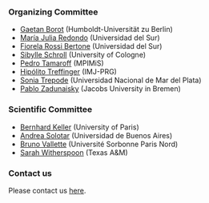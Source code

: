 ### Organizing Committee

- [Gaetan Borot](https://www.mathematik.hu-berlin.de/de/forschung/forschungsgebiete/mathematische-physik/borot-mp-homepage) (Humboldt-Universität zu Berlin)
- [María Julia Redondo](https://sites.gtiit.edu.cn/research/people/maria-julia-redondo/) (Universidad del Sur)
- [Fiorela Rossi Bertone](https://sites.google.com/view/rossib/fiorela-rossi-bertone) (Universidad del Sur)
- [Sibylle Schroll](https://sites.google.com/site/sibylleschroll/) (University of Cologne)
- [Pedro Tamaroff](https://ptamarov.github.io/) (MPIMiS)
- [Hipólito Treffinger](https://sites.google.com/view/hipolitotreffinger) (IMJ-PRG)
- [Sonia Trepode](https://sites.google.com/view/sonia-trepode/home) (Universidad Nacional de Mar del Plata)
- [Pablo Zadunaisky](http://mate.dm.uba.ar/~pzadub/) (Jacobs University in Bremen)

### Scientific Committee

- [Bernhard Keller](https://webusers.imj-prg.fr/~bernhard.keller/) (University of Paris)
- [Andrea Solotar](http://mate.dm.uba.ar/~asolotar/) (Universidad de Buenos Aires)
- [Bruno Vallette](https://www.math.univ-paris13.fr/~vallette/) (Université  Sorbonne Paris Nord)
- [Sarah Witherspoon](https://www.math.tamu.edu/~sarah.witherspoon/) (Texas A&M)

### Contact us

Please contact us [here](mailto:arg23.math@hu-berlin.de).